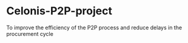 # Celonis-P2P-project
To improve the efficiency of the P2P process and reduce delays in the procurement cycle
